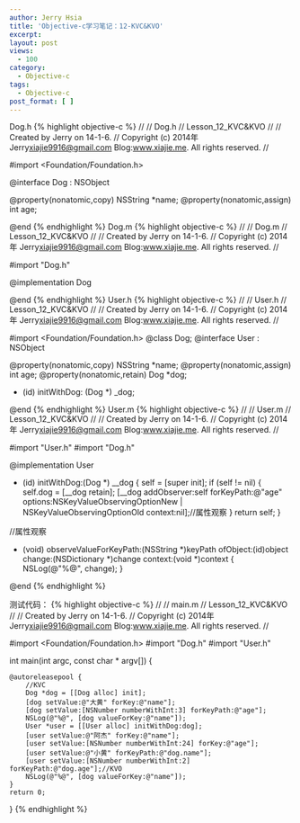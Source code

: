 ```yaml
---
author: Jerry Hsia
title: 'Objective-c学习笔记：12-KVC&KVO'
excerpt:
layout: post
views:
  - 100
category:
  - Objective-c
tags:
  - Objective-c
post_format: [ ]
---
```

Dog.h
{% highlight objective-c %}
//
//  Dog.h
//  Lesson_12_KVC&KVO
//
//  Created by Jerry on 14-1-6.
//  Copyright (c) 2014年 Jerry<xiajie9916@gmail.com> Blog:www.xiajie.me. All rights reserved.
//

#import <Foundation/Foundation.h>

@interface Dog : NSObject

@property(nonatomic,copy) NSString *name;
@property(nonatomic,assign) int age;

@end
{% endhighlight %}
Dog.m
{% highlight objective-c %}
//
//  Dog.m
//  Lesson_12_KVC&KVO
//
//  Created by Jerry on 14-1-6.
//  Copyright (c) 2014年 Jerry<xiajie9916@gmail.com> Blog:www.xiajie.me. All rights reserved.
//

#import "Dog.h"

@implementation Dog

@end
{% endhighlight %}
User.h
{% highlight objective-c %}
//
//  User.h
//  Lesson_12_KVC&KVO
//
//  Created by Jerry on 14-1-6.
//  Copyright (c) 2014年 Jerry<xiajie9916@gmail.com> Blog:www.xiajie.me. All rights reserved.
//

#import <Foundation/Foundation.h>
@class Dog;
@interface User : NSObject

@property(nonatomic,copy) NSString *name;
@property(nonatomic,assign) int age;
@property(nonatomic,retain) Dog *dog;

- (id) initWithDog: (Dog *) _dog;

@end
{% endhighlight %}
User.m
{% highlight objective-c %}
//
//  User.m
//  Lesson_12_KVC&KVO
//
//  Created by Jerry on 14-1-6.
//  Copyright (c) 2014年 Jerry<xiajie9916@gmail.com> Blog:www.xiajie.me. All rights reserved.
//

#import "User.h"
#import "Dog.h"

@implementation User

- (id) initWithDog:(Dog *) __dog {
    self = [super init];
    if (self != nil) {
        self.dog = [__dog retain];
        [__dog addObserver:self forKeyPath:@"age" options:NSKeyValueObservingOptionNew | NSKeyValueObservingOptionOld context:nil];//属性观察
    }
    return self;
}

//属性观察
- (void) observeValueForKeyPath:(NSString *)keyPath ofObject:(id)object change:(NSDictionary *)change context:(void *)context {
    NSLog(@"%@", change);
}

@end
{% endhighlight %}

测试代码：
{% highlight objective-c %}
//
//  main.m
//  Lesson_12_KVC&KVO
//
//  Created by Jerry on 14-1-6.
//  Copyright (c) 2014年 Jerry<xiajie9916@gmail.com> Blog:www.xiajie.me. All rights reserved.
//

#import <Foundation/Foundation.h>
#import "Dog.h"
#import "User.h"

int main(int argc, const char * argv[])
{

    @autoreleasepool {
        //KVC
        Dog *dog = [[Dog alloc] init];
        [dog setValue:@"大黄" forKey:@"name"];
        [dog setValue:[NSNumber numberWithInt:3] forKeyPath:@"age"];
        NSLog(@"%@", [dog valueForKey:@"name"]);
        User *user = [[User alloc] initWithDog:dog];
        [user setValue:@"阿杰" forKey:@"name"];
        [user setValue:[NSNumber numberWithInt:24] forKey:@"age"];
        [user setValue:@"小黄" forKeyPath:@"dog.name"];
        [user setValue:[NSNumber numberWithInt:2] forKeyPath:@"dog.age"];//KVO
        NSLog(@"%@", [dog valueForKey:@"name"]);
    }
    return 0;
}
{% endhighlight %}

